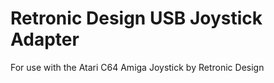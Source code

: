 # Retronic Design USB Joystick Adapter
For use with the Atari C64 Amiga Joystick by Retronic Design
